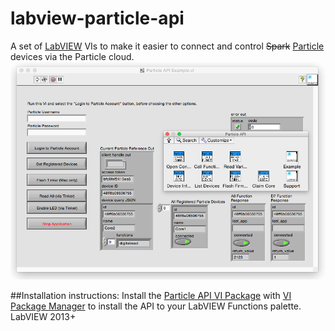 # labview-particle-api

A set of [LabVIEW](https://www.labviewmakerhub.com/doku.php?id=get_labview) VIs to make it easier to connect and control ~~Spark~~ [Particle](http://particle.io) devices via the Particle cloud.
![Screenshot of API example code](LabVIEW-Particle-API-overview.png)

##Installation instructions:
Install the [Particle API VI Package](https://github.com/freddiepingpong/labview-particle-api/blob/master/Distribution/fred_visser_lib_particle_api_for_labview-1.0.0.8.vip) with [VI Package Manager](http://jki.net/vipm) to install the API to your LabVIEW Functions palette.
LabVIEW 2013+
